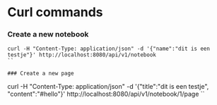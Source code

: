 # Curl commands

### Create a new notebook

```
curl -H "Content-Type: application/json" -d '{"name":"dit is een testje"}' http://localhost:8080/api/v1/notebook
`` 
 
### Create a new page

```
curl -H "Content-Type: application/json" -d '{"title":"dit is een testje", "content":"#hello"}' http://localhost:8080/api/v1/notebook/1/page
``